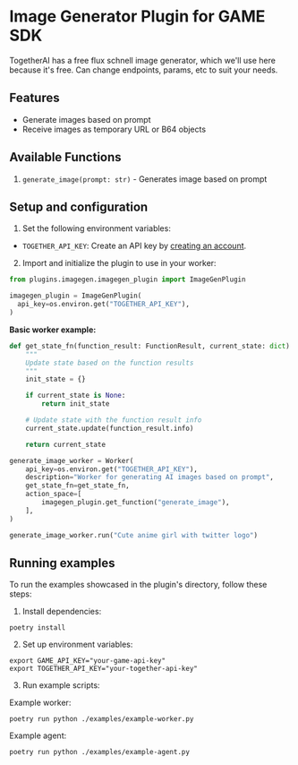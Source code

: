 # Image Generator Plugin for GAME SDK

TogetherAI has a free flux schnell image generator, which we'll use here because it's free.
Can change endpoints, params, etc to suit your needs.

## Features
- Generate images based on prompt
- Receive images as temporary URL or B64 objects

## Available Functions

1. `generate_image(prompt: str)` - Generates image based on prompt

## Setup and configuration
1. Set the following environment variables:
  - `TOGETHER_API_KEY`: Create an API key by [creating an account](https://together.ai).

2. Import and initialize the plugin to use in your worker:
```python
from plugins.imagegen.imagegen_plugin import ImageGenPlugin

imagegen_plugin = ImageGenPlugin(
  api_key=os.environ.get("TOGETHER_API_KEY"),
)
```

**Basic worker example:**
```python
def get_state_fn(function_result: FunctionResult, current_state: dict) -> dict:
    """
    Update state based on the function results
    """
    init_state = {}

    if current_state is None:
        return init_state

    # Update state with the function result info
    current_state.update(function_result.info)

    return current_state

generate_image_worker = Worker(
    api_key=os.environ.get("TOGETHER_API_KEY"),
    description="Worker for generating AI images based on prompt",
    get_state_fn=get_state_fn,
    action_space=[
        imagegen_plugin.get_function("generate_image"),
    ],
)

generate_image_worker.run("Cute anime girl with twitter logo")
```

## Running examples

To run the examples showcased in the plugin's directory, follow these steps:

1. Install dependencies:
```
poetry install
```

2. Set up environment variables:
```
export GAME_API_KEY="your-game-api-key"
export TOGETHER_API_KEY="your-together-api-key"
```

3. Run example scripts:

Example worker:
```
poetry run python ./examples/example-worker.py  
```

Example agent:
```
poetry run python ./examples/example-agent.py
```